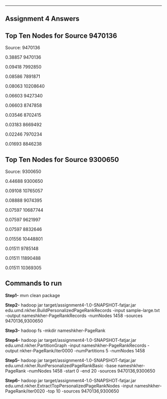 ---------------------
Assignment 4 Answers
---------------------

Top Ten Nodes for Source 9470136
---------------------------------

Source: 9470136

0.38857 9470136

0.09418 7992850

0.08586 7891871

0.08063 10208640

0.06603 9427340

0.06603 8747858

0.03546 8702415

0.03183 8669492

0.02246 7970234

0.01693 8846238

Top Ten Nodes for Source 9300650
---------------------------------


Source: 9300650

0.44688 9300650

0.09108 10765057

0.08888 9074395

0.07597 10687744

0.07597 9621997

0.07597 8832646

0.01556 10448801

0.01511 9785148

0.01511 11890488

0.01511 10369305

Commands to run 
--------------------

<b>Step1-</b>
mvn clean package

<b>Step2-</b>
hadoop jar target/assignment4-1.0-SNAPSHOT-fatjar.jar edu.umd.nkher.BuildPersonalizedPageRankRecords -input sample-large.txt -output nameshkher-PageRankRecords -numNodes 1458 -sources 9470136,9300650

<b>Step3-</b>
hadoop fs -mkdir nameshkher-PageRank

<b>Step4-</b>
hadoop jar target/assignment4-1.0-SNAPSHOT-fatjar.jar edu.umd.nkher.PartitionGraph -input nameshkher-PageRankRecords -output nkher-PageRank/iter0000 -numPartitions 5 -numNodes 1458

<b>Step5-</b>
hadoop jar target/assignment4-1.0-SNAPSHOT-fatjar.jar edu.umd.nkher.RunPersonalizedPageRankBasic -base nameshkher-PageRank -numNodes 1458 -start 0 -end 20 -sources 9470136,9300650

<b>Step6-</b>
hadoop jar target/assignment4-1.0-SNAPSHOT-fatjar.jar edu.umd.nkher.ExtractTopPersonalizedPageRankNodes -input nameshkher-PageRank/iter0020 -top 10 -sources 9470136,9300650


